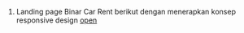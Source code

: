 1. Landing page Binar Car Rent berikut dengan menerapkan konsep responsive design [open](https://andriwah.github.io/challange-02-andri-wahyudi/)
